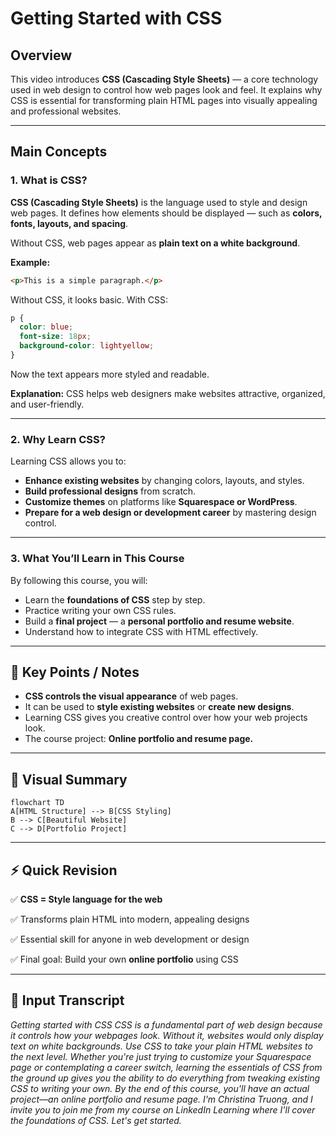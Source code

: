 # Getting Started with CSS

## Overview

This video introduces **CSS (Cascading Style Sheets)** — a core technology used in web design to control how web pages look and feel.
It explains why CSS is essential for transforming plain HTML pages into visually appealing and professional websites.

---

## Main Concepts

### 1. What is CSS?

**CSS (Cascading Style Sheets)** is the language used to style and design web pages.
It defines how elements should be displayed — such as **colors, fonts, layouts, and spacing**.

Without CSS, web pages appear as **plain text on a white background**.

**Example:**

```html
<p>This is a simple paragraph.</p>
```

Without CSS, it looks basic.
With CSS:

```css
p {
  color: blue;
  font-size: 18px;
  background-color: lightyellow;
}
```

Now the text appears more styled and readable.

**Explanation:**
CSS helps web designers make websites attractive, organized, and user-friendly.

---

### 2. Why Learn CSS?

Learning CSS allows you to:

* **Enhance existing websites** by changing colors, layouts, and styles.
* **Build professional designs** from scratch.
* **Customize themes** on platforms like **Squarespace or WordPress**.
* **Prepare for a web design or development career** by mastering design control.

---

### 3. What You’ll Learn in This Course

By following this course, you will:

* Learn the **foundations of CSS** step by step.
* Practice writing your own CSS rules.
* Build a **final project** — a **personal portfolio and resume website**.
* Understand how to integrate CSS with HTML effectively.

---

## 🔑 Key Points / Notes

* **CSS controls the visual appearance** of web pages.
* It can be used to **style existing websites** or **create new designs**.
* Learning CSS gives you creative control over how your web projects look.
* The course project: **Online portfolio and resume page.**

---

## 🧩 Visual Summary

```mermaid
flowchart TD
A[HTML Structure] --> B[CSS Styling]
B --> C[Beautiful Website]
C --> D[Portfolio Project]
```

---

## ⚡ Quick Revision

✅ **CSS = Style language for the web**

✅ Transforms plain HTML into modern, appealing designs

✅ Essential skill for anyone in web development or design

✅ Final goal: Build your own **online portfolio** using CSS

---

## 🧩 Input Transcript

*Getting started with CSS
CSS is a fundamental part of web design because it controls how your webpages look. Without it, websites would only display text on white backgrounds. Use CSS to take your plain HTML websites to the next level. Whether you're just trying to customize your Squarespace page or contemplating a career switch, learning the essentials of CSS from the ground up gives you the ability to do everything from tweaking existing CSS to writing your own. By the end of this course, you'll have an actual project—an online portfolio and resume page. I'm Christina Truong, and I invite you to join me from my course on LinkedIn Learning where I'll cover the foundations of CSS. Let's get started.*
